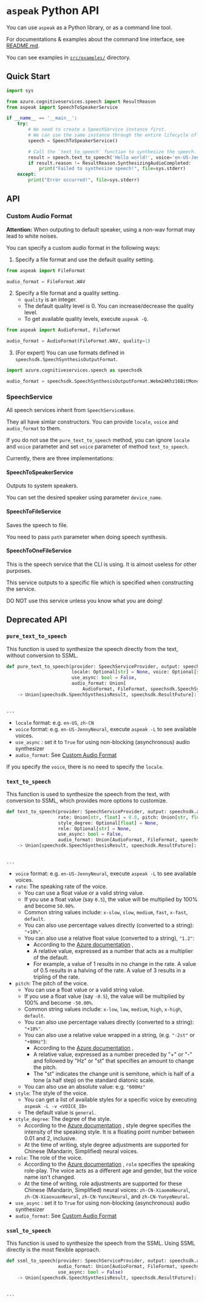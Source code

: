 # `aspeak` Python API

You can use `aspeak` as a Python library, or as a command line tool.

For documentations & examples about the command line interface, see [README.md](README.md).

You can see examples in [`src/examples/`](src/examples) directory.

## Quick Start

```python
import sys

from azure.cognitiveservices.speech import ResultReason
from aspeak import SpeechToSpeakerService

if __name__ == '__main__':
    try:
        # We need to create a SpeechService instance first.
        # We can use the same instance through the entire lifecycle of the application.
        speech = SpeechToSpeakerService()

        # Call the `text_to_speech` function to synthesize the speech.
        result = speech.text_to_speech('Hello world!', voice='en-US-JennyNeural', style='excited')
        if result.reason != ResultReason.SynthesizingAudioCompleted:
            print("Failed to synthesize speech!", file=sys.stderr)
    except:
        print("Error occurred!", file=sys.stderr)
```

## API

### Custom Audio Format

**Attention:** When outputing to default speaker, using a non-wav format may lead to white noises.

You can specify a custom audio format in the following ways:

1. Specify a file format and use the default quality setting.

```python
from aspeak import FileFormat

audio_format = FileFormat.WAV
```

2. Specify a file format and a quality setting.
    - `quality` is an integer.
    - The default quality level is 0. You can increase/decrease the quality level.
    - To get available quality levels, execute `aspeak -Q`.

```python
from aspeak import AudioFormat, FileFormat

audio_format = AudioFormat(FileFormat.WAV, quality=1)
```

3. (For expert) You can use formats defined in `speechsdk.SpeechSynthesisOutputFormat`.

```python
import azure.cognitiveservices.speech as speechsdk

audio_format = speechsdk.SpeechSynthesisOutputFormat.Webm24Khz16BitMonoOpus
```

### SpeechService

All speech services inherit from `SpeechServiceBase`.

They all have simlar constructors. You can provide `locale`, `voice` and `audio_format` to them.

If you do not use the `pure_text_to_speech` method, you can ignore `locale` and `voice` parameter
and set `voice` parameter of method `text_to_speech`.

Currently, there are three implementations:

#### SpeechToSpeakerService

Outputs to system speakers.

You can set the desired speaker using parameter `device_name`. 

#### SpeechToFileService

Saves the speech to file.

You need to pass `path` parameter when doing speech synthesis.

#### SpeechToOneFileService

This is the speech service that the CLI is using. It is almost useless for other purposes.

This service outputs to a specific file which is specified when constructing the service.

DO NOT use this service unless you know what you are doing!

## Deprecated API

### `pure_text_to_speech`

This function is used to synthesize the speech directly from the text, without conversion to SSML.

```python
def pure_text_to_speech(provider: SpeechServiceProvider, output: speechsdk.audio.AudioOutputConfig, text: str,
                        locale: Optional[str] = None, voice: Optional[str] = None,
                        use_async: bool = False,
                        audio_format: Union[
                            AudioFormat, FileFormat, speechsdk.SpeechSynthesisOutputFormat, None] = None)
    -> Union[speechsdk.SpeechSynthesisResult, speechsdk.ResultFuture]:


...
```

- `locale` format: e.g. `en-US`, `zh-CN`
- `voice` format: e.g. `en-US-JennyNeural`, execute `aspeak -L` to see available voices.
- `use_async` : set it to `True` for using non-blocking (asynchronous) audio synthesizer
- `audio_format`: See [Custom Audio Format](#custom-audio-format)

If you specify the `voice`, there is no need to specify the `locale`.

### `text_to_speech`

This function is used to synthesize the speech from the text,
with conversion to SSML, which provides more options to customize.

```python
def text_to_speech(provider: SpeechServiceProvider, output: speechsdk.audio.AudioOutputConfig, text: str, voice: str,
                   rate: Union[str, float] = 0.0, pitch: Union[str, float] = 0.0, style: str = "general",
                   style_degree: Optional[float] = None,
                   role: Optional[str] = None,
                   use_async: bool = False,
                   audio_format: Union[AudioFormat, FileFormat, speechsdk.SpeechSynthesisOutputFormat, None] = None)
    -> Union[speechsdk.SpeechSynthesisResult, speechsdk.ResultFuture]:


...
```

- `voice` format: e.g. `en-US-JennyNeural`, execute `aspeak -L` to see available voices.
- `rate`: The speaking rate of the voice.
    - You can use a float value or a valid string value.
    - If you use a float value (say `0.5`), the value will be multiplied by 100% and become `50.00%`.
    - Common string values include: `x-slow`, `slow`, `medium`, `fast`, `x-fast`, `default`.
    - You can also use percentage values directly (converted to a string): `"+10%"`.
    - You can also use a relative float value (converted to a string), `"1.2"`:
        - According to
          the [Azure documentation](https://docs.microsoft.com/en-us/azure/cognitive-services/speech-service/speech-synthesis-markup?tabs=csharp#adjust-prosody)
          ,
        - A relative value, expressed as a number that acts as a multiplier of the default.
        - For example, a value of 1 results in no change in the rate. A value of 0.5 results in a halving of the rate. A
          value of 3 results in a tripling of the rate.
- `pitch`: The pitch of the voice.
    - You can use a float value or a valid string value.
    - If you use a float value (say `-0.5`), the value will be multiplied by 100% and become `-50.00%`.
    - Common string values include: `x-low`, `low`, `medium`, `high`, `x-high`, `default`.
    - You can also use percentage values directly (converted to a string): `"+10%"`.
    - You can also use a relative value wrapped in a string, (e.g. `"-2st"` or `"+80Hz"`):
        - According to
          the [Azure documentation](https://docs.microsoft.com/en-us/azure/cognitive-services/speech-service/speech-synthesis-markup?tabs=csharp#adjust-prosody)
          ,
        - A relative value, expressed as a number preceded by "+" or "-" and followed by "Hz" or "st" that specifies an
          amount to change the pitch.
        - The "st" indicates the change unit is semitone, which is half of a tone (a half step) on the standard diatonic
          scale.
    - You can also use an absolute value: e.g. `"600Hz"`
- `style`: The style of the voice.
    - You can get a list of available styles for a specific voice by executing `aspeak -L -v <VOICE_ID>`
    - The default value is `general`.
- `style_degree`: The degree of the style.
    - According to the
      [Azure documentation](https://docs.microsoft.com/en-us/azure/cognitive-services/speech-service/speech-synthesis-markup?tabs=csharp#adjust-speaking-styles)
      , style degree specifies the intensity of the speaking style.
      It is a floating point number between 0.01 and 2, inclusive.
    - At the time of writing, style degree adjustments are supported for Chinese (Mandarin, Simplified) neural voices.
- `role`: The role of the voice.
    - According to the
      [Azure documentation](https://docs.microsoft.com/en-us/azure/cognitive-services/speech-service/speech-synthesis-markup?tabs=csharp#adjust-speaking-styles)
      , `role` specifies the speaking role-play. The voice acts as a different age and gender, but the voice name isn't
      changed.
    - At the time of writing, role adjustments are supported for these Chinese (Mandarin, Simplified) neural voices:
      `zh-CN-XiaomoNeural`, `zh-CN-XiaoxuanNeural`, `zh-CN-YunxiNeural`, and `zh-CN-YunyeNeural`.
- `use_async` : set it to `True` for using non-blocking (asynchronous) audio synthesizer
- `audio_format`: See [Custom Audio Format](#custom-audio-format)

### `ssml_to_speech`

This function is used to synthesize the speech from the SSML. Using SSML directly is the most flexible approach.

```python
def ssml_to_speech(provider: SpeechServiceProvider, output: speechsdk.audio.AudioOutputConfig, ssml: str,
                   audio_format: Union[AudioFormat, FileFormat, speechsdk.SpeechSynthesisOutputFormat, None],
                   use_async: bool = False)
    -> Union[speechsdk.SpeechSynthesisResult, speechsdk.ResultFuture]:


...
```

